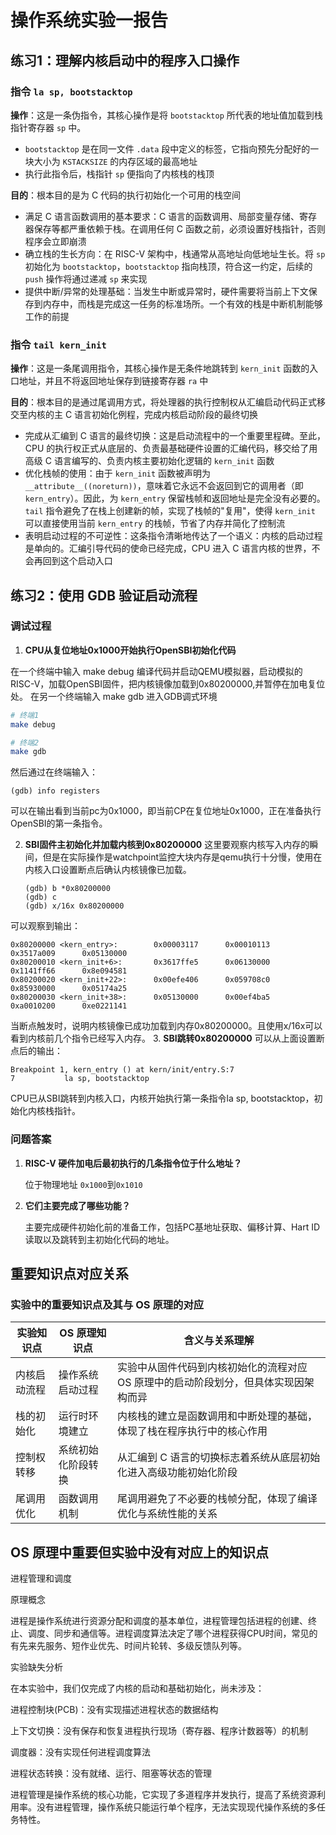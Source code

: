 # 操作系统实验一报告

## 练习1：理解内核启动中的程序入口操作

### 指令 `la sp, bootstacktop`

**操作**：这是一条伪指令，其核心操作是将 `bootstacktop` 所代表的地址值加载到栈指针寄存器 `sp` 中。

- `bootstacktop` 是在同一文件 `.data` 段中定义的标签，它指向预先分配好的一块大小为 `KSTACKSIZE` 的内存区域的最高地址
- 执行此指令后，栈指针 `sp` 便指向了内核栈的栈顶

**目的**：根本目的是为 C 代码的执行初始化一个可用的栈空间

- 满足 C 语言函数调用的基本要求：C 语言的函数调用、局部变量存储、寄存器保存等都严重依赖于栈。在调用任何 C 函数之前，必须设置好栈指针，否则程序会立即崩溃
- 确立栈的生长方向：在 RISC-V 架构中，栈通常从高地址向低地址生长。将 `sp` 初始化为 `bootstacktop`，`bootstacktop` 指向栈顶，符合这一约定，后续的 `push` 操作将通过递减 `sp` 来实现
- 提供中断/异常的处理基础：当发生中断或异常时，硬件需要将当前上下文保存到内存中，而栈是完成这一任务的标准场所。一个有效的栈是中断机制能够工作的前提

### 指令 `tail kern_init`

**操作**：这是一条尾调用指令，其核心操作是无条件地跳转到 `kern_init` 函数的入口地址，并且不将返回地址保存到链接寄存器 `ra` 中

**目的**：根本目的是通过尾调用方式，将处理器的执行控制权从汇编启动代码正式移交至内核的主 C 语言初始化例程，完成内核启动阶段的最终切换

- 完成从汇编到 C 语言的最终切换：这是启动流程中的一个重要里程碑。至此，CPU 的执行权正式从底层的、负责最基础硬件设置的汇编代码，移交给了用高级 C 语言编写的、负责内核主要初始化逻辑的 `kern_init` 函数
- 优化栈帧的使用：由于 `kern_init` 函数被声明为 `__attribute__((noreturn))`，意味着它永远不会返回到它的调用者（即 `kern_entry`）。因此，为 `kern_entry` 保留栈帧和返回地址是完全没有必要的。`tail` 指令避免了在栈上创建新的帧，实现了栈帧的"复用"，使得 `kern_init` 可以直接使用当前 `kern_entry` 的栈帧，节省了内存并简化了控制流
- 表明启动过程的不可逆性：这条指令清晰地传达了一个语义：内核的启动过程是单向的。汇编引导代码的使命已经完成，CPU 进入 C 语言内核的世界，不会再回到这个启动入口

## 练习2：使用 GDB 验证启动流程

### 调试过程

1. **CPU从复位地址0x1000开始执行OpenSBI初始化代码**

在一个终端中输入
make debug
编译代码并启动QEMU模拟器，启动模拟的RISC-V，加载OpenSBI固件，把内核镜像加载到0x80200000,并暂停在加电复位处。
在另一个终端输入
make gdb
进入GDB调式环境

   ```bash
   # 终端1
   make debug
   
   # 终端2  
   make gdb
   ```
然后通过在终端输入：
   ```gdb
   (gdb) info registers
   ```
可以在输出看到当前pc为0x1000，即当前CP在复位地址0x1000，正在准备执行OpenSBI的第一条指令。

2. **SBI固件主初始化并加载内核到0x80200000**
这里要观察内核写入内存的瞬间，但是在实际操作是watchpoint监控大块内存是qemu执行十分慢，使用在内核入口设置断点后确认内核镜像已加载。
   ```gdb
   (gdb) b *0x80200000
   (gdb) c
   (gdb) x/16x 0x80200000
   ```
可以观察到输出：
   ```gdb
   0x80200000 <kern_entry>:        0x00003117      0x00010113      0x3517a009      0x05130000
   0x80200010 <kern_init+6>:       0x3617ffe5      0x06130000      0x1141ff66      0x8e094581
   0x80200020 <kern_init+22>:      0x00efe406      0x059708c0      0x85930000      0x05174a25
   0x80200030 <kern_init+38>:      0x05130000      0x00ef4ba5      0xa0010200      0xe0221141
   ```
当断点触发时，说明内核镜像已成功加载到内存0x80200000。且使用x/16x可以看到内核前几个指令已经写入内存。
3. **SBI跳转0x80200000**
可以从上面设置断点后的输出：
   ```gdb
   Breakpoint 1, kern_entry () at kern/init/entry.S:7
   7           la sp, bootstacktop

   ```
CPU已从SBI跳转到内核入口，内核开始执行第一条指令la sp, bootstacktop，初始化内核栈指针。
### 问题答案

1. **RISC-V 硬件加电后最初执行的几条指令位于什么地址？**

   位于物理地址 `0x1000`到`0x1010`

2. **它们主要完成了哪些功能？**

   主要完成硬件初始化前的准备工作，包括PC基地址获取、偏移计算、Hart ID读取以及跳转到主初始化代码的地址。

## 重要知识点对应关系

### 实验中的重要知识点及其与 OS 原理的对应

| 实验知识点 | OS 原理知识点 | 含义与关系理解 |
|-----------|--------------|---------------|
| 内核启动流程 | 操作系统启动过程 | 实验中从固件代码到内核初始化的流程对应 OS 原理中的启动阶段划分，但具体实现因架构而异 |
| 栈的初始化 | 运行时环境建立 | 内核栈的建立是函数调用和中断处理的基础，体现了栈在程序执行中的核心作用 |
| 控制权转移 | 系统初始化阶段转换 | 从汇编到 C 语言的切换标志着系统从底层初始化进入高级功能初始化阶段 |
| 尾调用优化 | 函数调用机制 | 尾调用避免了不必要的栈帧分配，体现了编译优化与系统性能的关系 |

## OS 原理中重要但实验中没有对应上的知识点

 进程管理和调度

原理概念

进程是操作系统进行资源分配和调度的基本单位，进程管理包括进程的创建、终止、调度、同步和通信等。进程调度算法决定了哪个进程获得CPU时间，常见的有先来先服务、短作业优先、时间片轮转、多级反馈队列等。

实验缺失分析

在本实验中，我们仅完成了内核的启动和基础初始化，尚未涉及：

   进程控制块(PCB)：没有实现描述进程状态的数据结构

   上下文切换：没有保存和恢复进程执行现场（寄存器、程序计数器等）的机制

   调度器：没有实现任何进程调度算法

   进程状态转换：没有就绪、运行、阻塞等状态的管理



进程管理是操作系统的核心功能，它实现了多道程序并发执行，提高了系统资源利用率。没有进程管理，操作系统只能运行单个程序，无法实现现代操作系统的多任务特性。

